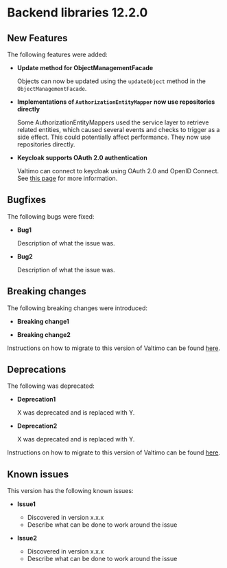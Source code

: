# Backend libraries 12.2.0

## New Features

The following features were added:

* **Update method for ObjectManagementFacade**

  Objects can now be updated using the `updateObject` method in the `ObjectManagementFacade`.

* **Implementations of `AuthorizationEntityMapper` now use repositories directly**

  Some AuthorizationEntityMappers used the service layer to retrieve related entities,
  which caused several events and checks to trigger as a side effect.
  This could potentially affect performance. They now use repositories directly.

* **Keycloak supports OAuth 2.0 authentication**

  Valtimo can connect to keycloak using OAuth 2.0 and OpenID Connect.
  See [this page](/using-valtimo/keycloak-iam/configuring-keycloak.md) for more information.

## Bugfixes

The following bugs were fixed:

* **Bug1**

  Description of what the issue was.

* **Bug2**

  Description of what the issue was.

## Breaking changes

The following breaking changes were introduced:

* **Breaking change1**

* **Breaking change2**

Instructions on how to migrate to this version of Valtimo can be found [here](migration.md).

## Deprecations

The following was deprecated:

* **Deprecation1**

  X was deprecated and is replaced with Y.

* **Deprecation2**

  X was deprecated and is replaced with Y.

Instructions on how to migrate to this version of Valtimo can be found [here](migration.md).

## Known issues

This version has the following known issues:

* **Issue1**
  * Discovered in version x.x.x
  * Describe what can be done to work around the issue

* **Issue2**
  * Discovered in version x.x.x
  * Describe what can be done to work around the issue
